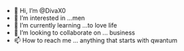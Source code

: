 - 👋 Hi, I’m @DivaX0
- 👀 I’m interested in ...men
- 🌱 I’m currently learning ...to love life
- 💞️ I’m looking to collaborate on ... business
- 📫 How to reach me ... anything that starts with qwantum

<!---
DivaX0/DivaX0 is a ✨ special ✨ repository because its `README.md` (this file) appears on your GitHub profile.
You can click the Preview link to take a look at your changes.
--->
